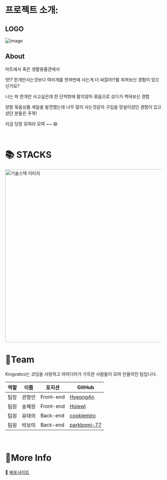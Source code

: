 # 프로젝트 소개:

## LOGO
![image](https://user-images.githubusercontent.com/71679085/164241973-66f74ae2-0845-4265-afa9-a3192c918dfe.png)

## About

마트에서 혹은 생활용품관에서 

엇!? 한개만사는것보다 여러개를 한꺼번에 사는게 더 싸잖아!?를 외쳐보신 경험이 있으신가요?
>
>
나는 파 한개만 사고싶은데 한 단씩밖에 팔지않아 묶음으로 샀다가 썩혀보신 경험

양말 묶음상품 세일을 발견했는데 너무 많이 사는것같아 구입을 망설이셨던 경험이 있으셨던 분들은 주목!

지금 당장 모여라 모여 ~~ 😆


<br>

# 📚 STACKS

<img width="556" alt="기술스택 이미지" src="https://user-images.githubusercontent.com/63045252/164348192-9ba5dcf1-d2ab-4b70-b155-6d37cf7f1aa9.png">
 
<br>

# 👾Team
Kingvatco는 코딩을 사랑하고 아이디어가 가득한 사람들이 모여 만들어진 팀입니다.

|역할|이름|포지션|GitHub|
|---|---|---|---|
|팀장|권형안|Front-end|[HyeongAn](https://github.com/HyeongAn)|
|팀원|송혜원|Front-end|[Hojewl](https://github.com/Hojewl)|
|팀원|유태의|Back-end|[cookiemiro](https://github.com/cookiemiro)|
|팀원|박보미|Back-end|[parkbomi-77](https://github.com/parkbomi-77)|

<br>

# 📑More Info
🚢 [배포사이트](https://modumarket.tk/)
